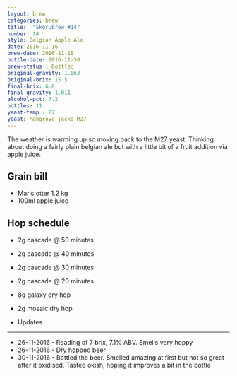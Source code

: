 ```yaml
---
layout: brew
categories: brew
title:  "Skorubrew #14"
number: 14
style: Belgian Apple Ale
date: 2016-11-16
brew-date: 2016-11-18
bottle-date: 2016-11-30
brew-status : Bottled
original-gravity: 1.063
original-brix: 15.5
final-brix: 6.8
final-gravity: 1.011
alcohol-pct: 7.2
bottles: 11
yeast-temp : 27
yeast: Mangrove jacks M27
---
```


The weather is warming up so moving back to the M27 yeast. Thinking about doing a fairly plain belgian ale but with a little bit of a fruit addition via apple juice.


Grain bill
---------

* Maris otter 1.2 kg
* 100ml apple juice

Hop schedule
--------

* 2g cascade @ 50 minutes
* 2g cascade @ 40 minutes
* 2g cascade @ 30 minutes
* 2g cascade @ 20 minutes

* 8g galaxy dry hop
* 2g mosaic dry hop

* Updates
-----

* 26-11-2016 - Reading of 7 brix, 7.1% ABV. Smells very hoppy
* 26-11-2016 - Dry hopped beer
* 30-11-2016 - Bottled the beer. Smelled amazing at first but not so great after it oxidised. Tasted okish, hoping it improves a bit in the bottle